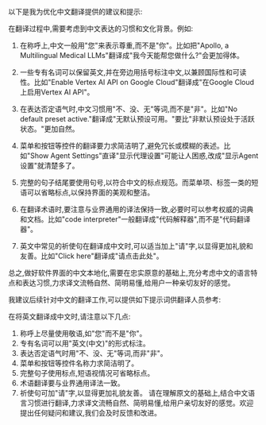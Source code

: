 以下是我为优化中文翻译提供的建议和提示:

在翻译过程中,需要考虑到中文表达的习惯和文化背景。例如:

1. 在称呼上,中文一般用"您"来表示尊重,而不是"你"。比如把"Apollo, a Multilingual Medical LLMs"翻译成"我今天能帮您做什么?"会更加得体。

2. 一些专有名词可以保留英文,并在旁边用括号标注中文,以兼顾国际性和可读性。比如"Enable Vertex AI API on Google Cloud"翻译成"在Google Cloud上启用Vertex AI API"。

3. 在表达否定语气时,中文习惯用"不、没、无"等词,而不是"非"。比如"No default preset active."翻译成"无默认预设可用。"要比"非默认预设处于活跃状态。"更加自然。

4. 菜单和按钮等控件的翻译要力求简洁明了,避免冗长或模糊的表述。比如"Show Agent Settings"直译"显示代理设置"可能让人困惑,改成"显示Agent设置"就清楚多了。

5. 完整的句子结尾要使用句号,以符合中文的标点规范。而菜单项、标签一类的短语可以省略标点,以保持界面的美观和整洁。

6. 在翻译术语时,要注意与业界通用的译法保持一致,必要时可以参考权威的词典和文档。比如"code interpreter"一般翻译成"代码解释器",而不是"代码翻译器"。

7. 英文中常见的祈使句在翻译成中文时,可以适当加上"请"字,以显得更加礼貌和友善。比如"Click here"翻译成"请点击此处"。

总之,做好软件界面的中文本地化,需要在忠实原意的基础上,充分考虑中文的语言特点和表达习惯,力求译文流畅自然、简明易懂,给用户一种亲切友好的感觉。

我建议后续针对中文的翻译工作,可以提供如下提示词供翻译人员参考:

在将英文翻译成中文时,请注意以下几点:
1. 称呼上尽量使用敬语,如"您"而不是"你"。
2. 专有名词可以用"英文(中文)"的形式标注。
3. 表达否定语气时用"不、没、无"等词,而非"非"。
4. 菜单和按钮等控件名称力求简洁明了。
5. 完整句子使用标点,短语视情况可省略标点。
6. 术语翻译要与业界通用译法一致。
7. 祈使句可加"请"字,以显得更加礼貌友善。
请在理解原文的基础上,结合中文语言习惯进行翻译,力求译文流畅自然、简明易懂,给用户亲切友好的感觉。欢迎提出任何疑问和建议,我们会及时反馈和改进。